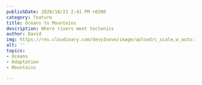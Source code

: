 ```yaml
---
publishDate: 2020/10/23 2:41 PM +0200
category: feature
title: Oceans to Mountains
description: Where rivers meet tectonics
author: David
img: https://res.cloudinary.com/devy3xovo/image/upload/c_scale,w_auto:100,dpr_auto/v1603119191/climatecascades/ocean_cwewn1.jpg
alt: ''
topics:
- Oceans
- Adaptation
- Mountains

---
```

